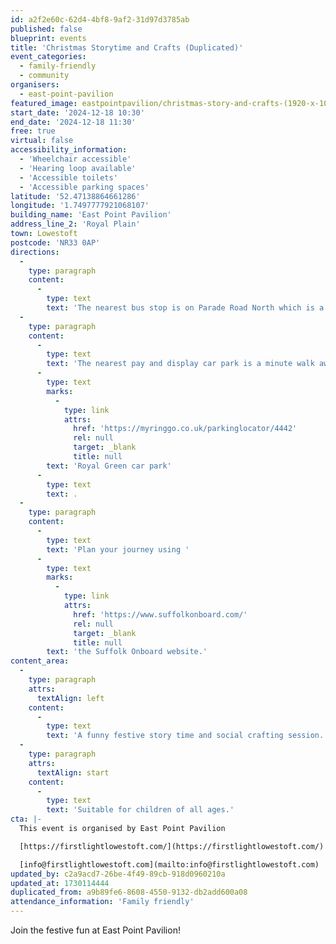 ```yaml
---
id: a2f2e60c-62d4-4bf8-9af2-31d97d3785ab
published: false
blueprint: events
title: 'Christmas Storytime and Crafts (Duplicated)'
event_categories:
  - family-friendly
  - community
organisers:
  - east-point-pavilion
featured_image: eastpointpavilion/christmas-story-and-crafts-(1920-x-1080-px).png
start_date: '2024-12-18 10:30'
end_date: '2024-12-18 11:30'
free: true
virtual: false
accessibility_information:
  - 'Wheelchair accessible'
  - 'Hearing loop available'
  - 'Accessible toilets'
  - 'Accessible parking spaces'
latitude: '52.47138864661286'
longitude: '1.7497777921068107'
building_name: 'East Point Pavilion'
address_line_2: 'Royal Plain'
town: Lowestoft
postcode: 'NR33 0AP'
directions:
  -
    type: paragraph
    content:
      -
        type: text
        text: 'The nearest bus stop is on Parade Road North which is a three minute walk from East Point Pavilion. There is a selection of buses which connect us to the town centre for example, No X2, X22 and 109.'
  -
    type: paragraph
    content:
      -
        type: text
        text: 'The nearest pay and display car park is a minute walk away at '
      -
        type: text
        marks:
          -
            type: link
            attrs:
              href: 'https://myringgo.co.uk/parkinglocator/4442'
              rel: null
              target: _blank
              title: null
        text: 'Royal Green car park'
      -
        type: text
        text: .
  -
    type: paragraph
    content:
      -
        type: text
        text: 'Plan your journey using '
      -
        type: text
        marks:
          -
            type: link
            attrs:
              href: 'https://www.suffolkonboard.com/'
              rel: null
              target: _blank
              title: null
        text: 'the Suffolk Onboard website.'
content_area:
  -
    type: paragraph
    attrs:
      textAlign: left
    content:
      -
        type: text
        text: 'A funny festive story time and social crafting session.'
  -
    type: paragraph
    attrs:
      textAlign: start
    content:
      -
        type: text
        text: 'Suitable for children of all ages.'
cta: |-
  This event is organised by East Point Pavilion

  [https://firstlightlowestoft.com/](https://firstlightlowestoft.com/)

  [info@firstlightlowestoft.com](mailto:info@firstlightlowestoft.com)
updated_by: c2a9acd7-26be-4f49-89cb-918d0960210a
updated_at: 1730114444
duplicated_from: a9b89fe6-8608-4550-9132-db2add600a08
attendance_information: 'Family friendly'
---
```

Join the festive fun at East Point Pavilion!